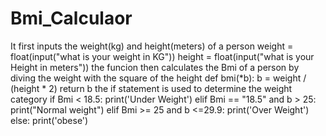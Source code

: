 # Bmi_Calculaor
It first inputs the weight(kg) and height(meters) of a person
  weight = float(input("what is your weight in KG"))
  height = float(input("what is your Height in meters"))
the funcion then calculates the Bmi of a person by diving the weight with the square of the height
  def bmi(*b):
      b = weight / (height * 2)
      return b
the if statement is used to determine the weight category
  if Bmi < 18.5:
      print('Under Weight')
  elif Bmi == "18.5" and b > 25:
      print("Normal weight")
  elif Bmi >= 25 and b <=29.9:
      print('Over Weight')
  else:
      print('obese')
